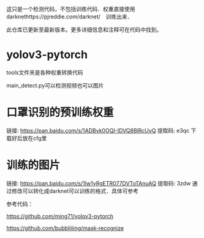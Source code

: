 这只是一个检测代码，不包括训练代码．权重直接使用darknethttps://pjreddie.com/darknet/　训练出来．

此仓库已更新至最新版本。更多详细信息和注释可在代码中找到。

# yolov3-pytorch<br>
tools文件夹是各种权重转换代码

main_detect.py可以检测视频也可以图片

# 口罩识别的预训练权重

链接: https://pan.baidu.com/s/1ADBvk0OQI-IDVQ8BlRcUvQ 提取码: e3qc
 下载好后放在cfg里



# 训练的图片

链接: https://pan.baidu.com/s/1Iw1yRgETR077DVToTAnuAQ 提取码: 3zdw
通过修改可以转化成darknet可以训练的格式．具体可参考



参考代码：

https://github.com/ming71/yolov3-pytorch

https://github.com/bubbliiiing/mask-recognize